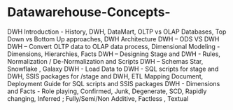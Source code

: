 # Datawarehouse-Concepts-

DWH Introduction - History, DWH, DataMart, OLTP vs OLAP Databases, Top Down vs Bottom Up approaches, DWH Architecture
DWH – ODS VS DWH
DWH – Convert OLTP data to OLAP data process, Dimensional Modeling - Dimensions, Hierarchies, Facts
DWH – Designing Stage and DWH - Rules, Normalization / De-Normalization and Scripts
DWH – Schemas Star, Snowflake , Galaxy
DWH - Load Data to DWH - SQL scripts for stage and DWH, SSIS packages for /stage and DWH, ETL Mapping Document, Deployment Guide for SQL scripts and SSIS packages
DWH - Dimensions and Facts - Role playing, Confirmed, Junk, Degenerate, SCD, Rapidly changing, Inferred ; Fully/Semi/Non Additive, Factless , Textual
